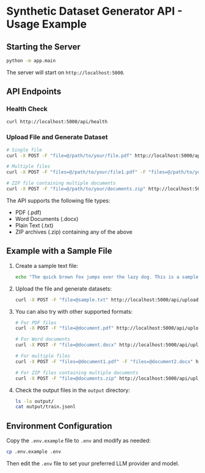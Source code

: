 # Synthetic Dataset Generator API - Usage Example

## Starting the Server

```bash
python -m app.main
```

The server will start on `http://localhost:5000`.

## API Endpoints

### Health Check

```bash
curl http://localhost:5000/api/health
```

### Upload File and Generate Dataset

```bash
# Single file
curl -X POST -F "file=@/path/to/your/file.pdf" http://localhost:5000/api/upload

# Multiple files
curl -X POST -F "files=@/path/to/your/file1.pdf" -F "files=@/path/to/your/file2.docx" http://localhost:5000/api/upload

# ZIP file containing multiple documents
curl -X POST -F "file=@/path/to/your/documents.zip" http://localhost:5000/api/upload
```

The API supports the following file types:
- PDF (.pdf)
- Word Documents (.docx)
- Plain Text (.txt)
- ZIP archives (.zip) containing any of the above

## Example with a Sample File

1. Create a sample text file:
   ```bash
   echo "The quick brown fox jumps over the lazy dog. This is a sample text for testing our synthetic dataset generator." > sample.txt
   ```

2. Upload the file and generate datasets:
   ```bash
   curl -X POST -F "file=@sample.txt" http://localhost:5000/api/upload
   ```

3. You can also try with other supported formats:
   ```bash
   # For PDF files
   curl -X POST -F "file=@document.pdf" http://localhost:5000/api/upload
   
   # For Word documents
   curl -X POST -F "file=@document.docx" http://localhost:5000/api/upload
   
   # For multiple files
   curl -X POST -F "files=@document1.pdf" -F "files=@document2.docx" http://localhost:5000/api/upload
   
   # For ZIP files containing multiple documents
   curl -X POST -F "file=@documents.zip" http://localhost:5000/api/upload
   ```

4. Check the output files in the `output` directory:
   ```bash
   ls -la output/
   cat output/train.jsonl
   ```

## Environment Configuration

Copy the `.env.example` file to `.env` and modify as needed:
```bash
cp .env.example .env
```

Then edit the `.env` file to set your preferred LLM provider and model.